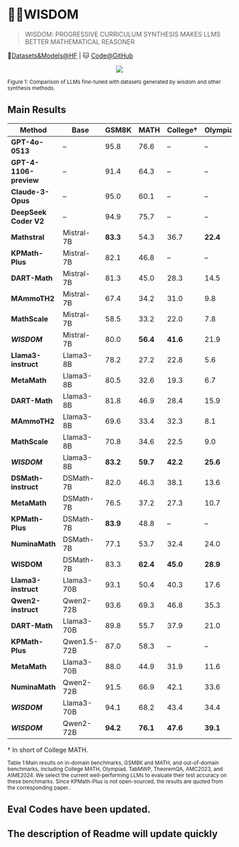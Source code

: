 # 🧙🏼WISDOM

<!-- WARNING: THIS FILE WAS AUTOGENERATED! DO NOT EDIT! -->

> WISDOM: PROGRESSIVE CURRICULUM SYNTHESIS MAKES LLMS BETTER MATHEMATICAL REASONER

🤗[Datasets&Models@HF](https://huggingface.co/Wisdom-math)
\| 🐱 [Code@GitHub](https://anonymous.4open.science/r/Wisdom-math-377B)


<div align="center">

<img src="https://anonymous.4open.science/r/Wisdom-math-377B/imgs/math.png">
</div>

<div align="left">

<sup> Figure 1: Comparison of LLMs fine-tuned with datasets generated by wisdom and other synthesis methods. </sup>

</div>

## Main Results
| **Method**             | **Base**       | **GSM8K** | **MATH** | **College**† | **Olympiad** | **TabMWP** | **TheoremQA** | **AMC2023** | **AIME2024** |
|------------------------|----------------|-----------|----------|--------------|--------------|------------|---------------|-------------|--------------|
| **GPT-4o-0513**        | –              | 95.8      | 76.6     | –            | –            | –          | –             | –           | 2/30         |
| **GPT-4-1106-preview** | –              | 91.4      | 64.3     | –            | –            | –          | –             | –           | 1/30         |
| **Claude-3-Opus**      | –              | 95.0      | 60.1     | –            | –            | –          | –             | –           | 2/30         |
| **DeepSeek Coder V2**  | –              | 94.9      | 75.7     | –            | –            | –          | –             | –           | 4/30         |
| **Mathstral**          | Mistral-7B     | **83.3**  | 54.3     | 36.7         | **22.4**     | **82.8**   | 26.3          | 12/40       | **1/30**     |
| **KPMath-Plus**        | Mistral-7B     | 82.1      | 46.8     | –            | –            | 66.4       | –             | –           | –            |
| **DART-Math**          | Mistral-7B     | 81.3      | 45.0     | 28.3         | 14.5         | 65.8       | 20.5          | 7/40        | 0/30         |
| **MAmmoTH2**           | Mistral-7B     | 67.4      | 34.2     | 31.0         | 9.8          | 26.8       | 26.7          | 6/40        | 1/30         |
| **MathScale**          | Mistral-7B     | 58.5      | 33.2     | 22.0         | 7.8          | 73.3       | 18.1          | 6/40        | 1/30         |
| **_WISDOM_**             | Mistral-7B     | 80.0      | **56.4** | **41.6**     | 21.9         | 72.3       | **27.6**      | **15**/40   | 1/30         |
| **Llama3-instruct**    | Llama3-8B      | 78.2      | 27.2     | 22.8         | 5.6          | 75.3       | 18.9          | 5/40        | 0/30         |
| **MetaMath**           | Llama3-8B      | 80.5      | 32.6     | 19.3         | 6.7          | 54.1       | 13.3          | 6/40        | 0/30         |
| **DART-Math**          | Llama3-8B      | 81.8      | 46.9     | 28.4         | 15.9         | 66.3       | 20.5          | 8/40        | **1/30**     |
| **MAmmoTH2**           | Llama3-8B      | 69.6      | 33.4     | 32.3         | 8.1          | 43.8       | **29.7**      | 7/40        | 0/30         |
| **MathScale**          | Llama3-8B      | 70.8      | 34.6     | 22.5         | 9.0          | 74.3       | 18.9          | 2/40        | 1/30         |
| _**WISDOM**_             | Llama3-8B      | **83.2**  | **59.7** | **42.2**     | **25.6**     | **83.0**   | 28.6          | **17**/40   | **1**/30     |
| **DSMath-instruct**    | DSMath-7B      | 82.0      | 46.3     | 38.1         | 13.6         | 76.7       | 31.9          | 7/40        | 1/30         |
| **MetaMath**           | DSMath-7B      | 76.5      | 37.2     | 27.3         | 10.7         | 67.1       | 13.9          | 10/40       | 0/30         |
| **KPMath-Plus**        | DSMath-7B      | **83.9**      | 48.8     | –            | –            | 78.7       | –             | –           | –            |
| **NuminaMath**         | DSMath-7B      | 77.1      | 53.7     | 32.4         | 24.0         | 77.7       | 29.4          | **12/40**   | 1/30         |
| **WISDOM**             | DSMath-7B      | 83.3      | **62.4**     | **45.0**         | **28.9**         | **85.7**       | **34.9**          | 11/40       | **2**/30         |
| **Llama3-instruct**    | Llama3-70B     | 93.1      | 50.4     | 40.3         | 17.6         | 89.9       | 34.1          | 8/40        | 2/30         |
| **Qwen2-instruct**     | Qwen2-72B      | 93.6      | 69.3     | 46.8         | 35.3         | 92.4       | 42.0          | 17/40       | **4/30**     |
| **DART-Math**          | Llama3-70B     | 89.8      | 55.7     | 37.9         | 21.0         | 80.9       | 28.2          | 13/40       | 1/30         |
| **KPMath-Plus**        | Qwen1.5-72B    | 87.0      | 58.3     | –            | –            | 76.7       | –             | –           | –            |
| **MetaMath**           | Llama3-70B     | 88.0      | 44.9     | 31.9         | 11.6         | –          | 21.9          | –           | –            |
| **NuminaMath**         | Qwen2-72B      | 91.5      | 66.9     | 42.1         | 33.6         | 86.7       | 29.0          | 13/40       | **4/30**     |
| _**WISDOM**_             | Llama3-70B     | 94.1      | 68.2     | 43.4         | 34.4         | 91.8       | 41.4          | 22/40       | 3/30         |
| _**WISDOM**_             | Qwen2-72B      | **94.2**  | **76.1** | **47.6**     | **39.1**     | **94.5**   | **45.4**      | **23/40**   | 2/30         |

† In short of College MATH.

<sup>Table 1:Main results on in-domain benchmarks, GSM8K and MATH, and out-of-domain benchmarks, including College MATH, Olympiad, TabMWP, TheoremQA, AMC2023, and AIME2024. We select the current well-performing LLMs to evaluate their test accuracy on these benchmarks. Since KPMath-Plus is not open-sourced, the results are quoted from the corresponding paper..</sup>

## Eval Codes have been updated.


## The description of Readme will update quickly